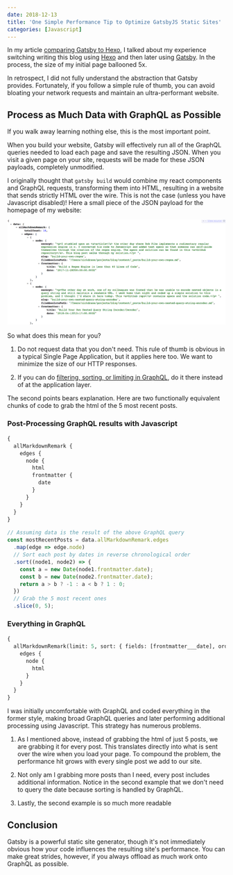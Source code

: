 ```yaml
---
date: 2018-12-13
title: 'One Simple Performance Tip to Optimize GatsbyJS Static Sites'
categories: [Javascript]
---
```


In my article [comparing Gatsby to Hexo](/hexo-vs-gatsbyjs-comparing-nodejs-static-site-generators), I talked about my experience switching writing this blog using [Hexo](https://hexo.io/) and then later using [Gatsby](https://www.gatsbyjs.org/). In the process, the size of my initial page ballooned 5x.

In retrospect, I did not fully understand the abstraction that Gatsby provides. Fortunately, if you follow a simple rule of thumb, you can avoid bloating your network requests and maintain an ultra-performant website.

<!-- more -->

## Process as Much Data with GraphQL as Possible

If you walk away learning nothing else, this is the most important point.

When you build your website, Gatsby will effectively run all of the GraphQL queries needed to load each page and save the resulting JSON. When you visit a given page on your site, requests will be made for these JSON payloads, completely unmodified.

I originally thought that `gatsby build` would combine my react components and GraphQL requests, transforming them into HTML, resulting in a website that sends strictly HTML over the wire. This is not the case (unless you have Javascript disabled)! Here a small piece of the JSON payload for the homepage of my website:

![JSON payload for the homepage website](./json-payload.png)

So what does this mean for you?

1. Do not request data that you don't need. This rule of thumb is obvious in a typical Single Page Application, but it applies here too. We want to minimize the size of our HTTP responses.

2. If you can do [filtering, sorting, or limiting in GraphQL](https://www.gatsbyjs.org/docs/graphql-reference/), do it there instead of at the application layer.

The second points bears explanation. Here are two functionally equivalent chunks of code to grab the html of the 5 most recent posts.

### Post-Processing GraphQL results with Javascript

```graphql
{
  allMarkdownRemark {
    edges {
      node {
        html
        frontmatter {
          date
        }
      }
    }
  }
}
```

```js
// Assuming data is the result of the above GraphQL query
const mostRecentPosts = data.allMarkdownRemark.edges
  .map(edge => edge.node)
  // Sort each post by dates in reverse chronological order
  .sort((node1, node2) => {
    const a = new Date(node1.frontmatter.date);
    const b = new Date(node2.frontmatter.date);
    return a > b ? -1 : a < b ? 1 : 0;
  })
  // Grab the 5 most recent ones
  .slice(0, 5);
```

### Everything in GraphQL

```graphql
{
  allMarkdownRemark(limit: 5, sort: { fields: [frontmatter___date], order: DESC }) {
    edges {
      node {
        html
      }
    }
  }
}
```

I was initially uncomfortable with GraphQL and coded everything in the former style, making broad GraphQL queries and later performing additional processing using Javascript. This strategy has numerous problems.

1. As I mentioned above, instead of grabbing the html of just 5 posts, we are grabbing it for every post. This translates directly into what is sent over the wire when you load your page. To compound the problem, the performance hit grows with every single post we add to our site.

2. Not only am I grabbing more posts than I need, every post includes additional information. Notice in the second example that we don't need to query the date because sorting is handled by GraphQL.

3. Lastly, the second example is so much more readable

## Conclusion

Gatsby is a powerful static site generator, though it's not immediately obvious how your code influences the resulting site's performance. You can make great strides, however, if you always offload as much work onto GraphQL as possible.

